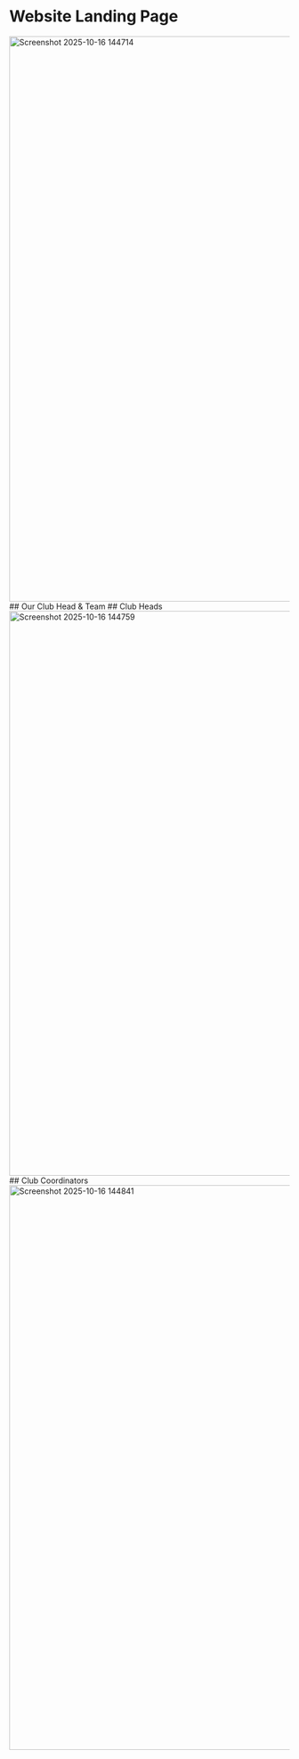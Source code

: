 # Website Landing Page
<img width="1917" height="1016" alt="Screenshot 2025-10-16 144714" src="https://github.com/user-attachments/assets/672c871e-5fde-4b1d-98d7-cfaae020e664" />
## Our Club Head & Team
## Club Heads
<img width="1919" height="1015" alt="Screenshot 2025-10-16 144759" src="https://github.com/user-attachments/assets/fe84ba0c-bdf8-46dc-a1df-e8569b73fbee" />
## Club Coordinators
<img width="1919" height="1015" alt="Screenshot 2025-10-16 144841" src="https://github.com/user-attachments/assets/945dbfc3-c04e-4121-b05b-693f49bcf840" />
